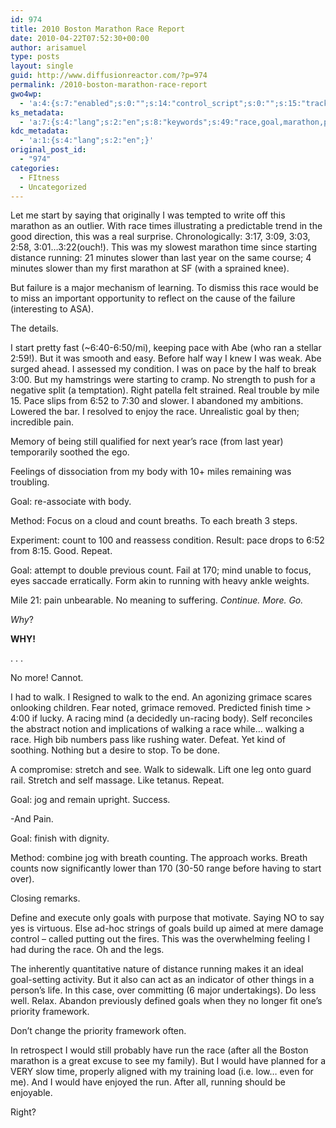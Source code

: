 ```yaml
---
id: 974
title: 2010 Boston Marathon Race Report
date: 2010-04-22T07:52:30+00:00
author: arisamuel
type: posts
layout: single
guid: http://www.diffusionreactor.com/?p=974
permalink: /2010-boston-marathon-race-report
gwo4wp:
  - 'a:4:{s:7:"enabled";s:0:"";s:14:"control_script";s:0:"";s:15:"tracking_script";s:0:"";s:17:"conversion_script";s:0:"";}'
ks_metadata:
  - 'a:7:{s:4:"lang";s:2:"en";s:8:"keywords";s:49:"race,goal,marathon,pace,running,body,breath,count";s:19:"keywords_autoupdate";s:1:"1";s:11:"description";s:158:"race times illustrating a predictable trend in the good direction, this was a real surprise. Chronologically: 3:17, 3:09, 3:03, 2:58, 3:01...3:22(ouch!). This";s:22:"description_autoupdate";s:1:"1";s:5:"title";s:0:"";s:6:"robots";s:12:"index,follow";}'
kdc_metadata:
  - 'a:1:{s:4:"lang";s:2:"en";}'
original_post_id:
  - "974"
categories:
  - FItness
  - Uncategorized
---
```

Let me start by saying that originally I was tempted to write off this marathon as an outlier. With race times illustrating a predictable trend in the good direction, this was a real surprise. Chronologically: 3:17, 3:09, 3:03, 2:58, 3:01&#8230;3:22(ouch!). This was my slowest marathon time since starting distance running: 21 minutes slower than last year on the same course; 4 minutes slower than my first marathon at SF (with a sprained knee).

But failure is a major mechanism of learning. To dismiss this race would be to miss an important opportunity to reflect on the cause of the failure (interesting to ASA).

The details.

I start pretty fast (~6:40-6:50/mi), keeping pace with Abe (who ran a stellar 2:59!). But it was smooth and easy. Before half way I knew I was weak. Abe surged ahead. I assessed my condition. I was on pace by the half to break 3:00. But my hamstrings were starting to cramp. No strength to push for a negative split (a temptation). Right patella felt strained. Real trouble by mile 15. Pace slips from 6:52 to 7:30 and slower. I abandoned my ambitions. Lowered the bar. I resolved to enjoy the race. Unrealistic goal by then; incredible pain.
  
Memory of being still qualified for next year&#8217;s race (from last year) temporarily soothed the ego.

Feelings of dissociation from my body with 10+ miles remaining was troubling.
  
Goal: re-associate with body.
  
Method: Focus on a cloud and count breaths. To each breath 3 steps.
  
Experiment: count to 100 and reassess condition. Result: pace drops to 6:52 from 8:15. Good. Repeat.
  
Goal: attempt to double previous count. Fail at 170; mind unable to focus, eyes saccade erratically. Form akin to running with heavy ankle weights.

Mile 21: pain unbearable. No meaning to suffering. _Continue. More. Go._
  
_Why_?
  
**WHY!**
  
. . .
  
No more! Cannot.

I had to walk. I Resigned to walk to the end. An agonizing grimace scares onlooking children. Fear noted, grimace removed. Predicted finish time > 4:00 if lucky. A racing mind (a decidedly un-racing body). Self reconciles the abstract notion and implications of walking a race while&#8230; walking a race. High bib numbers pass like rushing water. Defeat. Yet kind of soothing. Nothing but a desire to stop. To be done.
  
A compromise: stretch and see. Walk to sidewalk. Lift one leg onto guard rail. Stretch and self massage. Like tetanus. Repeat.
  
Goal: jog and remain upright. Success.
  
-And Pain.
  
Goal: finish with dignity.
  
Method: combine jog with breath counting. The approach works. Breath counts now significantly lower than 170 (30-50 range before having to start over).

Closing remarks.
  
Define and execute only goals with purpose that motivate. Saying NO to say yes is virtuous. Else ad-hoc strings of goals build up aimed at mere damage control &#8211; called putting out the fires. This was the overwhelming feeling I had during the race. Oh and the legs.
  
The inherently quantitative nature of distance running makes it an ideal goal-setting activity. But it also can act as an indicator of other things in a person&#8217;s life. In this case, over committing (6 major undertakings). Do less well. Relax. Abandon previously defined goals when they no longer fit one&#8217;s priority framework.
  
Don&#8217;t change the priority framework often.

In retrospect I would still probably have run the race (after all the Boston marathon is a great excuse to see my family). But I would have planned for a VERY slow time, properly aligned with my training load (i.e. low&#8230; even for me). And I would have enjoyed the run. After all, running should be enjoyable.

Right?